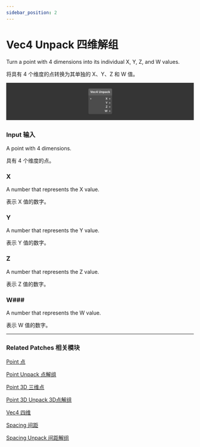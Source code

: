 ```yaml
---
sidebar_position: 2
---
```


# Vec4 Unpack 四维解组

Turn a point with 4 dimensions into its individual X, Y, Z, and W values.

将具有 4 个维度的点转换为其单独的 X、Y、Z 和 W 值。

![Image](./../../../static/img/docs/Utility/vec4-unpack.png)

### Input 输入

A point with 4 dimensions.

具有 4 个维度的点。

### X

A number that represents the X value.

表示 X 值的数字。

### Y

A number that represents the Y value.

表示 Y 值的数字。

### Z

A number that represents the Z value.

表示 Z 值的数字。

### W### 

A number that represents the W value.

表示 W 值的数字。

------

### Related Patches 相关模块

[Point 点](./Point.md)

[Point Unpack 点解组](./Point%20Unpack.md)

[Point 3D 三维点](./Point%203D.md)

[Point 3D Unpack 3D点解组](./Point%203D%20Unpack.md)

[Vec4 四维](./Vec4.md)

[Spacing 间距](./Spacing.md)

[Spacing Unpack 间距解组](./Spacing%20Unpack.md)
